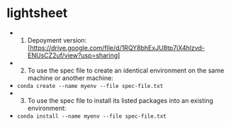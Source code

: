 # lightsheet
* 1. Depoyment version: [https://drive.google.com/file/d/1RQY8bhExJU8tp7iX4hlzvd-ENUsCZ2uf/view?usp=sharing]
* 2. To use the spec file to create an identical environment on the same machine or another machine:
*    `conda create --name myenv --file spec-file.txt`
* 3. To use the spec file to install its listed packages into an existing environment:
*    `conda install --name myenv --file spec-file.txt`
